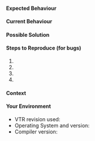 <!--- Provide a general summary of the issue in the Title above -->

#### Expected Behaviour
<!--- If you're describing a bug, tell us what should happen -->
<!--- If you're suggesting a change/improvement, tell us how it should work -->

#### Current Behaviour
<!--- If describing a bug, tell us what happens instead of the expected behaviour -->
<!--- If suggesting a change/improvement, explain the difference from current behaviour -->

#### Possible Solution
<!--- Not obligatory, but suggest a fix/reason for the bug, -->
<!--- or ideas how to implement the addition or change -->

#### Steps to Reproduce (for bugs)
<!--- Provide an unambiguous set of steps to reproduce this bug. -->
<!--- Include the command line arguments and source -->
<!--- files (e.g. architecture file, netlist) to reproduce, if relevant -->
1. 
2. 
3. 
4. 

#### Context
<!--- How has this issue affected you? What are you trying to accomplish? -->
<!--- Providing context helps us come up with a solution that is most useful in the real world -->

#### Your Environment
<!--- Include as many relevant details about the environment you experienced the bug in -->
* VTR revision used:
* Operating System and version:
* Compiler version:
